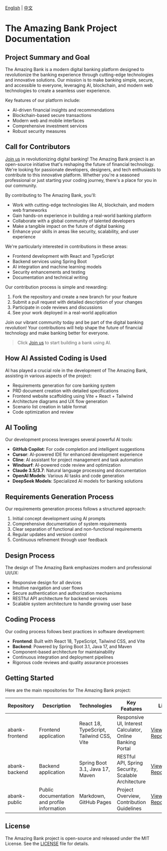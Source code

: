 [English](#) | [中文](README_cn.md)

# The Amazing Bank Project Documentation

## Project Summary and Goal
The Amazing Bank is a modern digital banking platform designed to revolutionize the banking experience through cutting-edge technologies and innovative solutions. Our mission is to make banking simple, secure, and accessible to everyone, leveraging AI, blockchain, and modern web technologies to create a seamless user experience.

Key features of our platform include:
- AI-driven financial insights and recommendations
- Blockchain-based secure transactions
- Modern web and mobile interfaces
- Comprehensive investment services
- Robust security measures

## Call for Contributors
[Join us](https://github.com/amazingbank/.github/issues/2) in revolutionizing digital banking! The Amazing Bank project is an open-source initiative that's reshaping the future of financial technology. We're looking for passionate developers, designers, and tech enthusiasts to contribute to this innovative platform. Whether you're a seasoned professional or just starting your coding journey, there's a place for you in our community.

By contributing to The Amazing Bank, you'll:
- Work with cutting-edge technologies like AI, blockchain, and modern web frameworks
- Gain hands-on experience in building a real-world banking platform
- Collaborate with a global community of talented developers
- Make a tangible impact on the future of digital banking
- Enhance your skills in areas like security, scalability, and user experience

We're particularly interested in contributions in these areas:
- Frontend development with React and TypeScript
- Backend services using Spring Boot
- AI integration and machine learning models
- Security enhancements and testing
- Documentation and technical writing

Our contribution process is simple and rewarding:
1. Fork the repository and create a new branch for your feature
2. Submit a pull request with detailed description of your changes
3. Participate in code reviews and discussions
4. See your work deployed in a real-world application

Join our vibrant community today and be part of the digital banking revolution! Your contributions will help shape the future of financial technology and make banking better for everyone.

> Click [Join us](https://github.com/amazingbank/.github/issues/2) to start building a bank using AI.

## How AI Assisted Coding is Used
AI has played a crucial role in the development of The Amazing Bank, assisting in various aspects of the project:
- Requirements generation for core banking system
- PRD document creation with detailed specifications
- Frontend website scaffolding using Vite + React + Tailwind
- Architecture diagrams and UX flow generation
- Scenario list creation in table format
- Code optimization and review

## AI Tooling
Our development process leverages several powerful AI tools:
- **GitHub Copilot**: For code completion and intelligent suggestions
- **Cursor**: AI-powered IDE for enhanced development experience
- **Cline**: AI assistant for project management and task automation
- **Windsurf**: AI-powered code review and optimization
- **Claude 3.5/3.7**: Natural language processing and documentation
- **OpenAI Models**: Various AI tasks and code generation
- **DeepSeek Models**: Specialized AI models for banking solutions

## Requirements Generation Process
Our requirements generation process follows a structured approach:
1. Initial concept development using AI prompts
2. Comprehensive documentation of system requirements
3. Clear separation of functional and non-functional requirements
4. Regular updates and version control
5. Continuous refinement through user feedback

## Design Process
The design of The Amazing Bank emphasizes modern and professional UI/UX:
- Responsive design for all devices
- Intuitive navigation and user flows
- Secure authentication and authorization mechanisms
- RESTful API architecture for backend services
- Scalable system architecture to handle growing user base

## Coding Process
Our coding process follows best practices in software development:
- **Frontend**: Built with React 18, TypeScript, Tailwind CSS, and Vite
- **Backend**: Powered by Spring Boot 3.1, Java 17, and Maven
- Component-based architecture for maintainability
- Continuous integration and deployment pipelines
- Rigorous code reviews and quality assurance processes

## Getting Started
Here are the main repositories for The Amazing Bank project:

| Repository | Description | Technologies | Key Features | Link |
|------------|-------------|--------------|-------------|------|
| abank-frontend | Frontend application | React 18, TypeScript, Tailwind CSS, Vite | Responsive UI, Interest Calculator, Online Banking Portal | [View Repository](https://github.com/amazingbank/abank-frontend) |
| abank-backend | Backend application | Spring Boot 3.1, Java 17, Maven | RESTful API, Spring Security, Scalable Architecture | [View Repository](https://github.com/amazingbank/abank-backend) |
| abank-public | Public documentation and profile information | Markdown, GitHub Pages | Project Overview, Contribution Guidelines | [View Repository](#) |

## License
The Amazing Bank project is open-source and released under the MIT License. See the [LICENSE](LICENSE) file for details.

